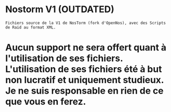 # Nostorm V1 (OUTDATED)
    Fichiers source de la V1 de NosTorm (fork d'OpenNos), avec des Scripts de Raid au format XML.

# Aucun support ne sera offert quant à l'utilisation de ses fichiers. L'utilisation de ses fichiers été à but non lucratif et uniquement studieux. Je ne suis responsable en rien de ce que vous en ferez.
